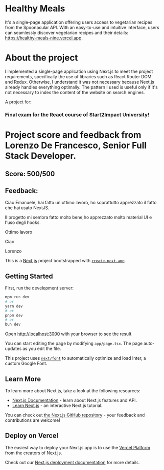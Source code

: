 # Healthy Meals

It's a single-page application offering users access to vegetarian recipes from the Spoonacular API. With an easy-to-use and intuitive interface, users can seamlessly discover vegetarian recipes and their details: https://healthy-meals-nine.vercel.app.

# About the project 
I implemented a single-page application using Next.js to meet the project requirements, specifically the use of libraries such as React Router DOM and Redux. Otherwise, I understand it was not necessary because Next.js already handles everything optimally. The pattern I used is useful only if it's not necessary to index the content of the website on search engines.

A project for:
### Final exam for the React course of Start2Impact University!
# Project score and feedback from  Lorenzo De Francesco, Senior Full Stack Developer.
## Score: 500/500
## Feedback:
Ciao Emanuele,
hai fatto un ottimo lavoro, ho soprattutto apprezzato il fatto che hai usato NextJS.

Il progetto mi sembra fatto molto bene,ho apprezzato molto material UI e l'uso degli hooks. 

Ottimo lavoro

Ciao

Lorenzo



This is a [Next.js](https://nextjs.org/) project bootstrapped with [`create-next-app`](https://github.com/vercel/next.js/tree/canary/packages/create-next-app).

## Getting Started

First, run the development server:

```bash
npm run dev
# or
yarn dev
# or
pnpm dev
# or
bun dev
```

Open [http://localhost:3000](http://localhost:3000) with your browser to see the result.

You can start editing the page by modifying `app/page.tsx`. The page auto-updates as you edit the file.

This project uses [`next/font`](https://nextjs.org/docs/basic-features/font-optimization) to automatically optimize and load Inter, a custom Google Font.

## Learn More

To learn more about Next.js, take a look at the following resources:

- [Next.js Documentation](https://nextjs.org/docs) - learn about Next.js features and API.
- [Learn Next.js](https://nextjs.org/learn) - an interactive Next.js tutorial.

You can check out [the Next.js GitHub repository](https://github.com/vercel/next.js/) - your feedback and contributions are welcome!

## Deploy on Vercel

The easiest way to deploy your Next.js app is to use the [Vercel Platform](https://vercel.com/new?utm_medium=default-template&filter=next.js&utm_source=create-next-app&utm_campaign=create-next-app-readme) from the creators of Next.js.

Check out our [Next.js deployment documentation](https://nextjs.org/docs/deployment) for more details.
